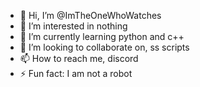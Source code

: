 - 👋 Hi, I’m @ImTheOneWhoWatches
- 👀 I’m interested in nothing
- 🌱 I’m currently learning python and c++
- 💞️ I’m looking to collaborate on, ss scripts
- 📫 How to reach me, discord
- ⚡ Fun fact: I am not a robot

<!---
ImTheOneWhoWatches/ImTheOneWhoWatches is a ✨ special ✨ repository because its `README.md` (this file) appears on your GitHub profile.
You can click the Preview link to take a look at your changes.
--->
